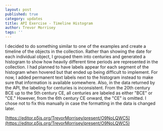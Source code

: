 ```yaml
---
layout: post
published: true
category: updates
title: API Exercise - Timeline Histogram
author: Trevor Morrisey
tags: ''
---
```

I decided to do something similar to one of the examples and create a timeline of the objects in the collection. Rather than showing the date for each individual object, I grouped them into centuries and generated a histogram to show how heavily different time periods are represented in the collection. I had planned to have labels appear for each segment of the histogram when hovered but that ended up being difficult to implement. For now, I added permanent text labels next to the histogram instead to make sure that information is available somewhere. Also, in the data returned by the API, the labeling for centuries is inconsistent. From the 20th century BCE up to the 5th century CE, all centuries are labeled as either "BCE" or "CE." However, from the 6th century CE onward, the "CE" is omitted. I chose not to fix this manually in case the formatting in the data is changed later.

[https://editor.p5js.org/TrevorMorrisey/present/O9NoLQWC5](https://editor.p5js.org/TrevorMorrisey/present/O9NoLQWC5)